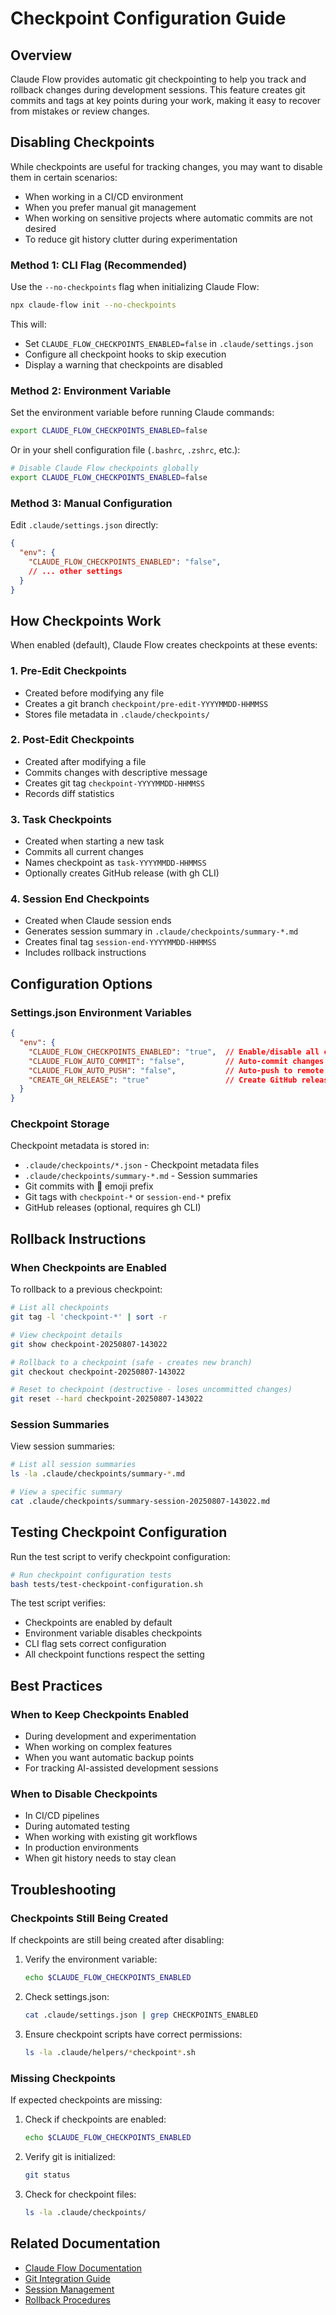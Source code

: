 # Checkpoint Configuration Guide

## Overview

Claude Flow provides automatic git checkpointing to help you track and rollback changes during development sessions. This feature creates git commits and tags at key points during your work, making it easy to recover from mistakes or review changes.

## Disabling Checkpoints

While checkpoints are useful for tracking changes, you may want to disable them in certain scenarios:
- When working in a CI/CD environment
- When you prefer manual git management
- When working on sensitive projects where automatic commits are not desired
- To reduce git history clutter during experimentation

### Method 1: CLI Flag (Recommended)

Use the `--no-checkpoints` flag when initializing Claude Flow:

```bash
npx claude-flow init --no-checkpoints
```

This will:
- Set `CLAUDE_FLOW_CHECKPOINTS_ENABLED=false` in `.claude/settings.json`
- Configure all checkpoint hooks to skip execution
- Display a warning that checkpoints are disabled

### Method 2: Environment Variable

Set the environment variable before running Claude commands:

```bash
export CLAUDE_FLOW_CHECKPOINTS_ENABLED=false
```

Or in your shell configuration file (`.bashrc`, `.zshrc`, etc.):

```bash
# Disable Claude Flow checkpoints globally
export CLAUDE_FLOW_CHECKPOINTS_ENABLED=false
```

### Method 3: Manual Configuration

Edit `.claude/settings.json` directly:

```json
{
  "env": {
    "CLAUDE_FLOW_CHECKPOINTS_ENABLED": "false",
    // ... other settings
  }
}
```

## How Checkpoints Work

When enabled (default), Claude Flow creates checkpoints at these events:

### 1. Pre-Edit Checkpoints
- Created before modifying any file
- Creates a git branch `checkpoint/pre-edit-YYYYMMDD-HHMMSS`
- Stores file metadata in `.claude/checkpoints/`

### 2. Post-Edit Checkpoints
- Created after modifying a file
- Commits changes with descriptive message
- Creates git tag `checkpoint-YYYYMMDD-HHMMSS`
- Records diff statistics

### 3. Task Checkpoints
- Created when starting a new task
- Commits all current changes
- Names checkpoint as `task-YYYYMMDD-HHMMSS`
- Optionally creates GitHub release (with gh CLI)

### 4. Session End Checkpoints
- Created when Claude session ends
- Generates session summary in `.claude/checkpoints/summary-*.md`
- Creates final tag `session-end-YYYYMMDD-HHMMSS`
- Includes rollback instructions

## Configuration Options

### Settings.json Environment Variables

```json
{
  "env": {
    "CLAUDE_FLOW_CHECKPOINTS_ENABLED": "true",  // Enable/disable all checkpoints
    "CLAUDE_FLOW_AUTO_COMMIT": "false",         // Auto-commit changes (separate from checkpoints)
    "CLAUDE_FLOW_AUTO_PUSH": "false",           // Auto-push to remote
    "CREATE_GH_RELEASE": "true"                 // Create GitHub releases for checkpoints
  }
}
```

### Checkpoint Storage

Checkpoint metadata is stored in:
- `.claude/checkpoints/*.json` - Checkpoint metadata files
- `.claude/checkpoints/summary-*.md` - Session summaries
- Git commits with 🔖 emoji prefix
- Git tags with `checkpoint-*` or `session-end-*` prefix
- GitHub releases (optional, requires gh CLI)

## Rollback Instructions

### When Checkpoints are Enabled

To rollback to a previous checkpoint:

```bash
# List all checkpoints
git tag -l 'checkpoint-*' | sort -r

# View checkpoint details
git show checkpoint-20250807-143022

# Rollback to a checkpoint (safe - creates new branch)
git checkout checkpoint-20250807-143022

# Reset to checkpoint (destructive - loses uncommitted changes)
git reset --hard checkpoint-20250807-143022
```

### Session Summaries

View session summaries:

```bash
# List all session summaries
ls -la .claude/checkpoints/summary-*.md

# View a specific summary
cat .claude/checkpoints/summary-session-20250807-143022.md
```

## Testing Checkpoint Configuration

Run the test script to verify checkpoint configuration:

```bash
# Run checkpoint configuration tests
bash tests/test-checkpoint-configuration.sh
```

The test script verifies:
- Checkpoints are enabled by default
- Environment variable disables checkpoints
- CLI flag sets correct configuration
- All checkpoint functions respect the setting

## Best Practices

### When to Keep Checkpoints Enabled
- During development and experimentation
- When working on complex features
- When you want automatic backup points
- For tracking AI-assisted development sessions

### When to Disable Checkpoints
- In CI/CD pipelines
- During automated testing
- When working with existing git workflows
- In production environments
- When git history needs to stay clean

## Troubleshooting

### Checkpoints Still Being Created

If checkpoints are still being created after disabling:

1. Verify the environment variable:
   ```bash
   echo $CLAUDE_FLOW_CHECKPOINTS_ENABLED
   ```

2. Check settings.json:
   ```bash
   cat .claude/settings.json | grep CHECKPOINTS_ENABLED
   ```

3. Ensure checkpoint scripts have correct permissions:
   ```bash
   ls -la .claude/helpers/*checkpoint*.sh
   ```

### Missing Checkpoints

If expected checkpoints are missing:

1. Check if checkpoints are enabled:
   ```bash
   echo $CLAUDE_FLOW_CHECKPOINTS_ENABLED
   ```

2. Verify git is initialized:
   ```bash
   git status
   ```

3. Check for checkpoint files:
   ```bash
   ls -la .claude/checkpoints/
   ```

## Related Documentation

- [Claude Flow Documentation](https://github.com/ruvnet/claude-flow)
- [Git Integration Guide](./git-integration.md)
- [Session Management](./session-management.md)
- [Rollback Procedures](./rollback-procedures.md)